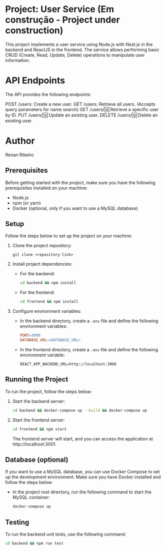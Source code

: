 # Project: User Service (Em construção - Project under construction)

This project implements a user service using Node.js with Nest.js in the backend and ReactJS in the frontend. The service allows performing basic CRUD (Create, Read, Update, Delete) operations to manipulate user information.

# API Endpoints

The API provides the following endpoints:

POST /users: Create a new user.
GET /users: Retrieve all users. (Accepts query parameters for name search)
GET /users/:id: Retrieve a specific user by ID.
PUT /users/:id: Update an existing user.
DELETE /users/:id: Delete an existing user.

# Author

Renan Ribeiro

## Prerequisites

Before getting started with the project, make sure you have the following prerequisites installed on your machine:

- Node.js
- npm (or yarn)
- Docker (optional, only if you want to use a MySQL database)

## Setup

Follow the steps below to set up the project on your machine:

1. Clone the project repository:
    ```
    git clone <repository-link>
    ```

2. Install project dependencies:
    - For the backend:
        ```bash
        cd backend && npm install
        ```

    - For the frontend:
        ```bash
        cd frontend && npm install
        ```

3. Configure environment variables:
    - In the backend directory, create a `.env` file and define the following environment variables:
        ```makefile
        PORT=3000
        DATABASE_URL=<DATABASE_URL>
        ```

    - In the frontend directory, create a `.env` file and define the following environment variable:
        ```arduino
        REACT_APP_BACKEND_URL=http://localhost:3000
        ```

## Running the Project

To run the project, follow the steps below:

1. Start the backend server:
    ```bash
    cd backend && docker-compose up --build && docker-compose up
    ```

2. Start the frontend server:
    ```bash
    cd frontend && npm start
    ```

   The frontend server will start, and you can access the application at http://localhost:3001.

## Database (optional)

If you want to use a MySQL database, you can use Docker Compose to set up the development environment. Make sure you have Docker installed and follow the steps below:

- In the project root directory, run the following command to start the MySQL container:
    ```bash
    docker-compose up
    ```

## Testing

To run the backend unit tests, use the following command:
```bash
cd backend && npm run test




